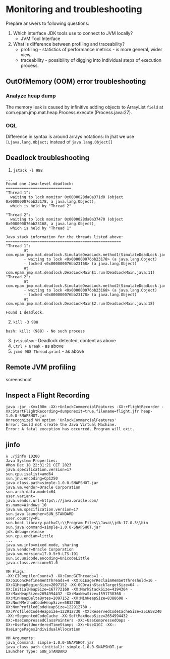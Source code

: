 # Monitoring and troubleshooting

Prepare answers to following questions:
1. Which interface JDK tools use to connect to JVM locally?
   - JVM Tool Interface
2. What is difference between profiling and traceability?
   - profiling - statistics of performance metrics - is more general, wider view.
   - traceability - possibility of digging into individual steps of execution process.

## OutOfMemory (OOM) error troubleshooting
### Analyze heap dump
The memory leak is caused by infinitive adding objects to ArrayList `field` 
at com.epam.jmp.mat.heap.Process.execute (Process.java:27).

### OQL
Difference in syntax is around arrays notations:
In jhat we use `[Ljava.lang.Object;` instead of `java.lang.Object[]`

## Deadlock troubleshooting
1. `jstack -l 988`
```
...
Found one Java-level deadlock:
=============================
"Thread 1":
  waiting to lock monitor 0x0000028da0a371d0 (object 0x000000076bb23178, a java.lang.Object),
  which is held by "Thread 2"

"Thread 2":
  waiting to lock monitor 0x0000028da0a37470 (object 0x000000076bb23168, a java.lang.Object),
  which is held by "Thread 1"

Java stack information for the threads listed above:
===================================================
"Thread 1":
        at com.epam.jmp.mat.deadlock.SimulateDeadLock.method1(SimulateDeadLock.java:24)
        - waiting to lock <0x000000076bb23178> (a java.lang.Object)
        - locked <0x000000076bb23168> (a java.lang.Object)
        at com.epam.jmp.mat.deadlock.DeadLockMain$1.run(DeadLockMain.java:11)
"Thread 2":
        at com.epam.jmp.mat.deadlock.SimulateDeadLock.method2(SimulateDeadLock.java:44)
        - waiting to lock <0x000000076bb23168> (a java.lang.Object)
        - locked <0x000000076bb23178> (a java.lang.Object)
        at com.epam.jmp.mat.deadlock.DeadLockMain$2.run(DeadLockMain.java:18)

Found 1 deadlock.
```
2. `kill -3 988`
```
bash: kill: (988) - No such process
```
3. `jvisualvm` - Deadlock detected, content as above
4. `Ctrl + Break` - as above
5. `jcmd 988 Thread.print` - as above


## Remote JVM profiling
screenshoot

## Inspect a Flight Recording
```
java -jar -Xmx100m -XX:+UnlockCommercialFeatures -XX:+FlightRecorder -XX:StartFlightRecording=dumponexit=true,filename=flight.jfr heap-1.0.0-SNAPSHOT.jar
Unrecognized VM option 'UnlockCommercialFeatures'
Error: Could not create the Java Virtual Machine.
Error: A fatal exception has occurred. Program will exit.
```


## jinfo
```
λ ./jinfo 10200
Java System Properties:
#Mon Dec 18 22:31:21 CET 2023
java.specification.version=17
sun.cpu.isalist=amd64
sun.jnu.encoding=Cp1250
java.class.path=simple-1.0.0-SNAPSHOT.jar
java.vm.vendor=Oracle Corporation
sun.arch.data.model=64
user.variant=
java.vendor.url=https\://java.oracle.com/
os.name=Windows 10
java.vm.specification.version=17
sun.java.launcher=SUN_STANDARD
user.country=PL
sun.boot.library.path=C\:\\Program Files\\Java\\jdk-17.0.5\\bin
sun.java.command=simple-1.0.0-SNAPSHOT.jar
jdk.debug=release
sun.cpu.endian=little
...
java.vm.info=mixed mode, sharing
java.vendor=Oracle Corporation
java.vm.version=17.0.5+9-LTS-191
sun.io.unicode.encoding=UnicodeLittle
java.class.version=61.0

VM Flags:
-XX:CICompilerCount=3 -XX:ConcGCThreads=1 -XX:G1ConcRefinementThreads=4 -XX:G1EagerReclaimRemSetThreshold=16 -XX:G1HeapRegionSize=2097152 -XX:GCDrainStackTargetSize=64 -XX:InitialHeapSize=167772160 -XX:MarkStackSize=4194304 -XX:MaxHeapSize=2654994432 -XX:MaxNewSize=1591738368 -XX:MinHeapDeltaBytes=2097152 -XX:MinHeapSize=8388608 -XX:NonNMethodCodeHeapSize=5832780 -XX:NonProfiledCodeHeapSize=122912730 -XX:ProfiledCodeHeapSize=122912730 -XX:ReservedCodeCacheSize=251658240 -XX:+SegmentedCodeCache -XX:SoftMaxHeapSize=2654994432 -XX:+UseCompressedClassPointers -XX:+UseCompressedOops -XX:+UseFastUnorderedTimeStamps -XX:+UseG1GC -XX:-UseLargePagesIndividualAllocation

VM Arguments:
java_command: simple-1.0.0-SNAPSHOT.jar
java_class_path (initial): simple-1.0.0-SNAPSHOT.jar
Launcher Type: SUN_STANDARD
```